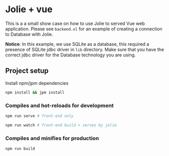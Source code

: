 # Jolie + vue

This is a a small show case on how to use Jolie to served Vue web application. Please see `backend.ol` for an example of creating a connection to Database with Jolie.

**Notice**: In this example, we use SQLite as a database, this required a presence of SQLite jdbc driver in `lib` directory. Make sure that you have the correct jdbc driver for the Database technology you are using.

## Project setup

Install npm/jpm dependencies

``` bash
npm install && jpm install
```

### Compiles and hot-reloads for development
``` bash
npm run serve # front-end only
```

``` bash
npm run watch # front-end build + serves by jolie
```

### Compiles and minifies for production
```
npm run build
```
